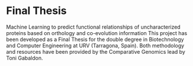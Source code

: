 # Final Thesis
Machine Learning to predict functional relationships of uncharacterized proteins based on orthology and co-evolution information
This project has been developed as a Final Thesis for the double degree in Biotechnology and Computer Engineering at URV (Tarragona, Spain). Both methodology and resources have been provided by the Comparative Genomics lead by Toni Gabaldon.
